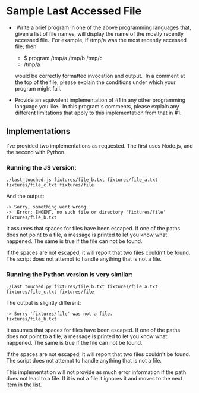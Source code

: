 Sample Last Accessed File
=========================

-  Write a brief program in one of the above programming languages that, given a list of file names, will display the name of the mostly recently accessed file.  For example, if /tmp/a was the most recently accessed file, then

  - $ program /tmp/a /tmp/b /tmp/c
  - /tmp/a

  would be correctly formatted invocation and output.  In a comment at the top of the file, please explain the conditions under which your program might fail.

- Provide an equivalent implementation of #1 in any other programming language you like.  In this program's comments, please explain any different limitations that apply to this implementation from that in #1.

Implementations
---------------

I've provided two implementations as requested. The first uses Node.js, and the second with Python.

### Running the JS version:

```
./last_touched.js fixtures/file_b.txt fixtures/file_a.txt fixtures/file_c.txt fixtures/file
```

And the output:

```
-> Sorry, something went wrong.
->  Error: ENOENT, no such file or directory 'fixtures/file'
fixtures/file_b.txt
```

It assumes that spaces for files have been escaped. If one of the paths does not point to a file,
a message is printed to let you know what happened. The same is true if the file
can not be found.

If the spaces are not escaped, it will report that two files couldn't be found.
The script does not attempt to handle anything that is not a file.

### Running the Python version is very similar:

```
./last_touched.py fixtures/file_b.txt fixtures/file_a.txt fixtures/file_c.txt fixtures/file
```

The output is slightly different:

```
-> Sorry 'fixtures/file' was not a file.
fixtures/file_b.txt
```

It assumes that spaces for files have been escaped. If one of the paths does not point to a file,
a message is printed to let you know what happened. The same is true if the file
can not be found.

If the spaces are not escaped, it will report that two files couldn't be found.
The script does not attempt to handle anything that is not a file.

This implementation will not provide as much error information if the path does
not lead to a file. If it is not a file it ignores it and moves to the next item
in the list.
